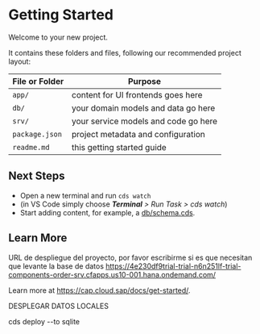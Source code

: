 # Getting Started

Welcome to your new project.

It contains these folders and files, following our recommended project layout:

File or Folder | Purpose
---------|----------
`app/` | content for UI frontends goes here
`db/` | your domain models and data go here
`srv/` | your service models and code go here
`package.json` | project metadata and configuration
`readme.md` | this getting started guide


## Next Steps

- Open a new terminal and run `cds watch`
- (in VS Code simply choose _**Terminal** > Run Task > cds watch_)
- Start adding content, for example, a [db/schema.cds](db/schema.cds).


## Learn More

URL de despliegue del proyecto, por favor escribirme si es que necesitan que levante la base de datos
https://4e230df9trial-trial-n6n251lf-trial-components-order-srv.cfapps.us10-001.hana.ondemand.com/

Learn more at https://cap.cloud.sap/docs/get-started/.

DESPLEGAR DATOS LOCALES

cds deploy --to sqlite
